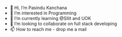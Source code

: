 - 👋 Hi, I’m Pasindu Kanchana
- 👀 I’m interested in Programming
- 🌱 I’m currently learning @Sllit and UOK
- 💞️ I’m looking to collaborate on full stack developing
- 📫 How to reach me - drop me a mail

<!---
PK98Git/PK98Git is a ✨ special ✨ repository because its `README.md` (this file) appears on your GitHub profile.
You can click the Preview link to take a look at your changes.
--->
